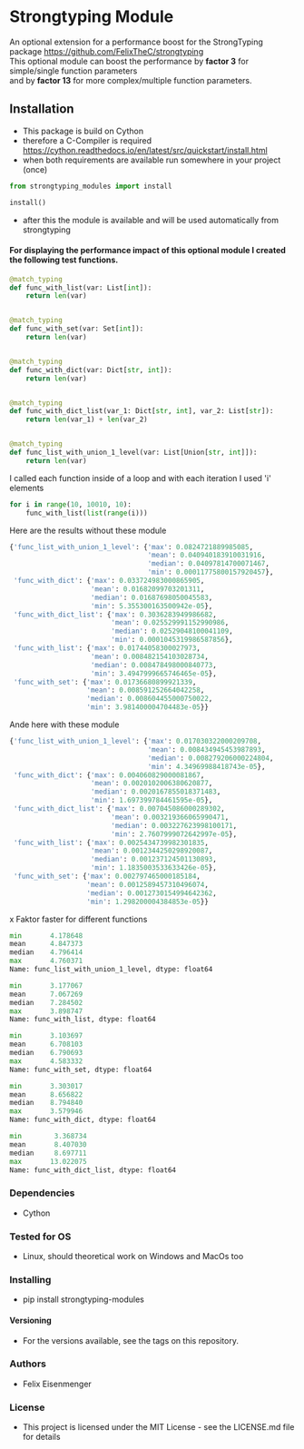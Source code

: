 # Strongtyping Module
An optional extension for a performance boost for the StrongTyping package https://github.com/FelixTheC/strongtyping<br>
This optional module can boost the performance  by __factor 3__ for simple/single function parameters<br>
and by __factor 13__ for more complex/multiple function parameters.


## Installation
- This package is build on Cython
- therefore a C-Compiler is required https://cython.readthedocs.io/en/latest/src/quickstart/install.html
- when both requirements are available run somewhere in your project (once)
```python
from strongtyping_modules import install

install()
```
- after this the module is available and will be used automatically from strongtyping

#### For displaying the performance impact of this optional module I created the following test functions. 

```python
@match_typing
def func_with_list(var: List[int]):
    return len(var)


@match_typing
def func_with_set(var: Set[int]):
    return len(var)


@match_typing
def func_with_dict(var: Dict[str, int]):
    return len(var)


@match_typing
def func_with_dict_list(var_1: Dict[str, int], var_2: List[str]):
    return len(var_1) + len(var_2)


@match_typing
def func_list_with_union_1_level(var: List[Union[str, int]]):
    return len(var)
```

I called each function inside of a loop and with each iteration I used 'i' elements
```python
for i in range(10, 10010, 10):
    func_with_list(list(range(i)))
```

Here are the results without these module
```python
{'func_list_with_union_1_level': {'max': 0.0824721889985085,
                                  'mean': 0.040940183910031916,
                                  'median': 0.04097814700071467,
                                  'min': 0.00011775800157920457},
 'func_with_dict': {'max': 0.033724983000865905,
                    'mean': 0.01682099703201311,
                    'median': 0.01687698050045583,
                    'min': 5.355300163500942e-05},
 'func_with_dict_list': {'max': 0.3036283949986682,
                         'mean': 0.025529991152990986,
                         'median': 0.02529048100041109,
                         'min': 0.0001045319986587856},
 'func_with_list': {'max': 0.01744058300027973,
                    'mean': 0.008482154103028734,
                    'median': 0.008478498000840773,
                    'min': 3.4947999665746465e-05},
 'func_with_set': {'max': 0.01736680899921339,
                   'mean': 0.008591252664042258,
                   'median': 0.008604455000750022,
                   'min': 3.981400004704483e-05}}

```

Ande here with these module
```python
{'func_list_with_union_1_level': {'max': 0.017030322000209708,
                                  'mean': 0.008434945453987893,
                                  'median': 0.008279206000224804,
                                  'min': 4.34969988418743e-05},
 'func_with_dict': {'max': 0.004060829000081867,
                    'mean': 0.0020102006380620877,
                    'median': 0.0020167855018371483,
                    'min': 1.697399784461595e-05},
 'func_with_dict_list': {'max': 0.007045086000289302,
                         'mean': 0.003219366065990471,
                         'median': 0.003227623998100171,
                         'min': 2.7607999072642997e-05},
 'func_with_list': {'max': 0.0025434739982301835,
                    'mean': 0.0012344250298920087,
                    'median': 0.001237124501130893,
                    'min': 1.1835003533633426e-05},
 'func_with_set': {'max': 0.002797465000185184,
                   'mean': 0.0012589457310496074,
                   'median': 0.0012730154994642362,
                   'min': 1.298200004384853e-05}}

```

x Faktor faster for different functions
```python
min       4.178648
mean      4.847373
median    4.796414
max       4.760371
Name: func_list_with_union_1_level, dtype: float64

min       3.177067
mean      7.067269
median    7.284502
max       3.898747
Name: func_with_list, dtype: float64

min       3.103697
mean      6.708103
median    6.790693
max       4.583332
Name: func_with_set, dtype: float64

min       3.303017
mean      8.656822
median    8.794840
max       3.579946
Name: func_with_dict, dtype: float64

min        3.368734
mean       8.407030
median     8.697711
max       13.022075
Name: func_with_dict_list, dtype: float64
```

### Dependencies
- Cython

### Tested for OS
- Linux, should theoretical work on Windows and MacOs too

### Installing
- pip install strongtyping-modules

#### Versioning
- For the versions available, see the tags on this repository.

### Authors
- Felix Eisenmenger

### License
- This project is licensed under the MIT License - see the LICENSE.md file for details
